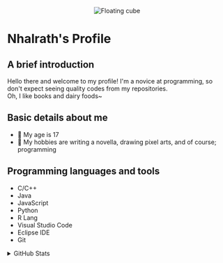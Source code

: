 <!--
**Nhalrath/Profile** is a ✨ _special_ ✨ repository because its `README.md` (this file) appears on your GitHub profile.
-->

<p align = "center">
  <img src="https://imgur.com/6AAVHpa.gif" loading="lazy" alt="Floating cube"/>
<p/>

# Nhalrath's Profile

## A brief introduction
Hello there and welcome to my profile! I'm a novice at programming, so don't expect seeing quality codes from my repositories.\
Oh, I like books and dairy foods~
<br>

## Basic details about me
- 🔞 My age is 17
- 🏓 My hobbies are writing a novella, drawing pixel arts, and of course; programming

## Programming languages and tools
- C/C++
- Java
- JavaScript
- Python
- R Lang
- Visual Studio Code
- Eclipse IDE
- Git

<details>
  <summary>GitHub Stats</summary>
  
  <img src="https://github-readme-stats.vercel.app/api?username=Nhalrath&show_icons=true&hide_border=true&theme=tokyonight" loading="lazy" align="left" alt="GitHub stats"/>
  <img src="https://github-readme-stats.vercel.app/api/top-langs?username=Nhalrath&show_icons=true&hide_border=true&theme=tokyonight" loading="lazy" align="left" alt="Most used language"/>
</details>
